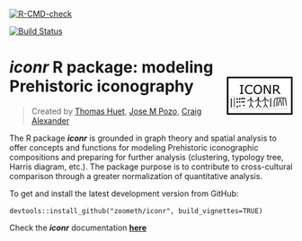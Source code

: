   <!-- badges: start -->
  [![R-CMD-check](https://github.com/zoometh/iconr/workflows/R-CMD-check/badge.svg)](https://github.com/zoometh/iconr/actions)
  <!-- badges: end -->
[![Build Status](https://travis-ci.org/zoometh/iconr.svg?branch=master)](https://travis-ci.org/zoometh/iconr)
          
# ***iconr*** R package: modeling Prehistoric iconography <img src="/logo/iconr_logo.png" align="right" height="50%"/>
> Created by [Thomas Huet](thomashuet7@gmail.com), [Jose M Pozo](josmpozo@gmail.com), [Craig Alexander](craiga304@gmail.com)

The R package ***iconr*** is grounded in graph theory and spatial analysis to offer concepts and functions for modeling Prehistoric iconographic compositions and preparing for further analysis (clustering, typology tree, Harris diagram, etc.). The package purpose is to contribute to cross-cultural comparison through a greater normalization of quantitative analysis.  

To get and install the latest development version from GitHub:

```
devtools::install_github("zoometh/iconr", build_vignettes=TRUE)
```

Check the ***iconr*** documentation [**here**](https://zoometh.github.io/iconr/vignettes/)
